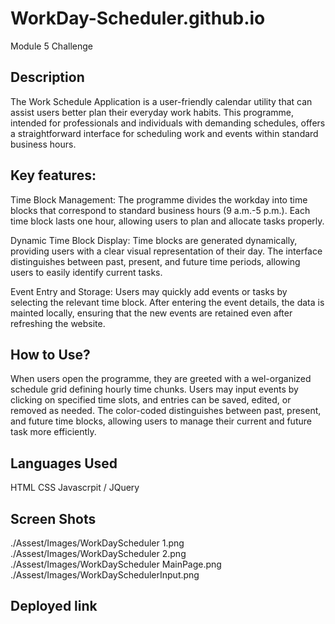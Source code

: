 # WorkDay-Scheduler.github.io
Module 5 Challenge

## Description 
The Work Schedule Application is a user-friendly calendar utility that can assist users better plan their everyday work habits. This programme, intended for professionals and individuals with demanding schedules, offers a straightforward interface for scheduling work and events within standard business hours.

## Key features:
Time Block Management: The programme divides the workday into time blocks that correspond to standard business hours (9 a.m.-5 p.m.). Each time block lasts one hour, allowing users to plan and allocate tasks properly.

Dynamic Time Block Display: Time blocks are generated dynamically, providing users with a clear visual representation of their day. The interface distinguishes between past, present, and future time periods, allowing users to easily identify current tasks.

Event Entry and Storage: Users may quickly add events or tasks by selecting the relevant time block. After entering the event details, the data is  mainted  locally, ensuring that the new events are retained even after refreshing the website.


## How to Use?
When users open the programme, they are greeted with a wel-organized schedule grid defining hourly time chunks. Users may input  events by clicking on specified time slots, and entries can be saved, edited, or removed as needed. The color-coded  distinguishes between past, present, and future time blocks, allowing users to manage their current and future task more efficiently.

## Languages Used 
HTML 
CSS 
Javascrpit / JQuery

## Screen Shots 
./Assest/Images/WorkDayScheduler 1.png
./Assest/Images/WorkDayScheduler 2.png
./Assest/Images/WorkDayScheduler MainPage.png
./Assest/Images/WorkDaySchedulerInput.png


## Deployed link 


## 